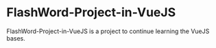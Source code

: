 # FlashWord-Project-in-VueJS
FlashWord-Project-in-VueJS is a project to continue learning the VueJS bases.
